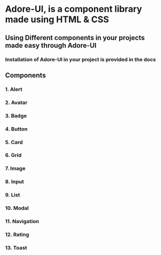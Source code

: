 # Adore-UI, is a component library made using HTML & CSS
## Using Different components in your projects made easy through Adore-UI
 ### Installation of Adore-UI in your project is provided in the docs
 ## Components
 ### 1. Alert
 ### 2. Avatar
 ### 3. Badge
 ### 4. Button
 ### 5. Card
 ### 6. Grid
 ### 7. Image
 ### 8. Input
 ### 9. List
 ### 10. Modal
 ### 11. Navigation
 ### 12. Rating
 ### 13. Toast
 

